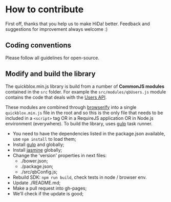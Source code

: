 # How to contribute

First off, thanks that you help us to make HiDa! better.
Feedback and suggestions for improvement always welcome :)

## Coding conventions
Please follow all guidelines for open-source.

## Modify and build the library

The quickblox.min.js library is build from a number of **CommonJS modules** contained in the `src` folder. For example the `src/modules/qbUsers.js` module contains the code that deals with the [Users API](http://quickblox.com/developers/Users).

These modules are combined through [browserify](http://browserify.org/) into a single `quickblox.min.js` file in the root and so this is the only file that needs to be included in a `<script>` tag OR in a RequireJS application OR in Node.js environment (everywhere).
To build the library, uses [gulp](http://gulpjs.com/) task runner.

* You need to have the dependencies listed in the package.json available, use `npm install` to load them;
* Install [gulp](https://github.com/gulpjs/gulp/blob/master/docs/getting-started.md#getting-started) and globally;
* Install [jasmine](https://github.com/jasmine/jasmine#installation) globally;
* Change the 'version' properties in next files:
  * ./bower.json;
  * ./package.json;
  * ./src/qbConfig.js;
* Rebuild SDK: `npm run build`, check tests in node / browser env. 
* Update ./README.md;
* Make a pull request into gh-pages;
* We'll check if the update is good;
